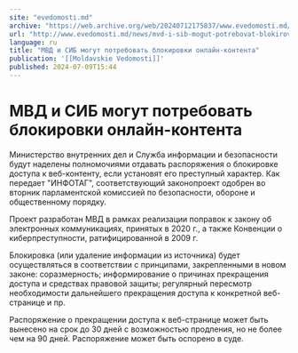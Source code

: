 ```yaml
---
site: "evedomosti.md"
archive: "https://web.archive.org/web/20240712175837/www.evedomosti.md/news/mvd-i-sib-mogut-potrebovat-blokirovki-onlajn-kontenta"
url: "http://www.evedomosti.md/news/mvd-i-sib-mogut-potrebovat-blokirovki-onlajn-kontenta"
language: ru
title: "МВД и СИБ могут потребовать блокировки онлайн-контента"
publication: '[[Moldavskie Vedomosti]]'
published: 2024-07-09T15:44
---
```


# МВД и СИБ могут потребовать блокировки онлайн-контента

Министерство внутренних дел и Служба информации и безопасности будут наделены полномочиями отдавать распоряжения о блокировке доступа к веб-контенту, если установят его преступный характер. Как передает "ИНФОТАГ", соответствующий законопроект одобрен во вторник парламентской комиссией по безопасности, обороне и общественному порядку.

Проект разработан МВД в рамках реализации поправок к закону об электронных коммуникациях, принятых в 2020 г., а также Конвенции о киберпреступности, ратифицированной в 2009 г.

Блокировка (или удаление информации из источника) будет осуществляться в соответствии с принципами, закрепленными в новом законе: соразмерность; информирование о причинах прекращения доступа и средствах правовой защиты; регулярный пересмотр необходимости дальнейшего прекращения доступа к конкретной веб-странице и пр.

Распоряжение о прекращении доступа к веб-странице может быть вынесено на срок до 30 дней с возможностью продления, но не более чем на 90 дней. Распоряжение может быть оспорено в суде.